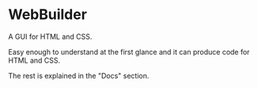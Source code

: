# WebBuilder
A GUI for HTML and CSS.

Easy enough to understand at the first glance and it can produce code for HTML and CSS.

The rest is explained in the "Docs" section.